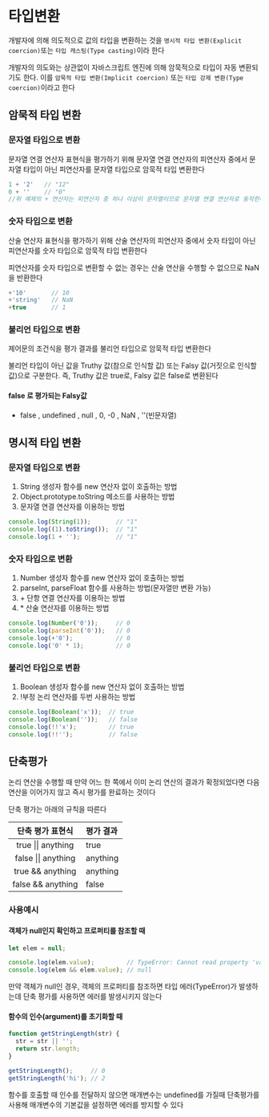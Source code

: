 # 타입변환
개발자에 의해 의도적으로 값의 타입을 변환하는 것을 `명시적 타입 변환(Explicit coercion)`또는 `타입 캐스팅(Type casting)`이라 한다

개발자의 의도와는 상관없이 자바스크립트 엔진에 의해 암묵적으로 타입이 자동 변환되기도 한다. 이를 `암묵적 타입 변환(Implicit coercion)` 또는 `타입 강제 변환(Type coercion)`이라고 한다

## 암묵적 타입 변환

### 문자열 타입으로 변환
문자열 연결 연산자 표현식을 평가하기 위해 문자열 연결 연산자의 피연산자 중에서 문자열 타입이 아닌 피연산자를 문자열 타입으로 암묵적 타입 변환한다
```js
1 + '2'   // "12"
0 + ''    // "0"
//위 예제의 + 연산자는 피연산자 중 하나 이상이 문자열이므로 문자열 연결 연산자로 동작한다
```

### 숫자 타입으로 변환
산술 연산자 표현식을 평가하기 위해 산술 연산자의 피연산자 중에서 숫자 타입이 아닌 피연산자를 숫자 타입으로 암묵적 타입 변환한다

피연산자를 숫자 타입으로 변환할 수 없는 경우는 산술 연산을 수행할 수 없으므로 NaN을 반환한다
```js
+'10'       // 10
+'string'   // NaN
+true       // 1
```

### 불리언 타입으로 변환
 제어문의 조건식을 평가 결과를 불리언 타입으로 암묵적 타입 변환한다
 
 
불리언 타입이 아닌 값을 Truthy 값(참으로 인식할 값) 또는 Falsy 값(거짓으로 인식할 값)으로 구분한다. 즉, Truthy 값은 true로, Falsy 값은 false로 변환된다

#### false 로 평가되는 Falsy값
- false , undefined , null , 0, -0 , NaN , ''(빈문자열)

## 명시적 타입 변환

### 문자열 타입으로 변환
1. String 생성자 함수를 new 연산자 없이 호출하는 방법
2. Object.prototype.toString 메소드를 사용하는 방법
3. 문자열 연결 연산자를 이용하는 방법
```js
console.log(String(1));       // "1"
console.log((1).toString());  // "1"
console.log(1 + '');          // "1"
```

### 숫자 타입으로 변환
1. Number 생성자 함수를 new 연산자 없이 호출하는 방법
2. parseInt, parseFloat 함수를 사용하는 방법(문자열만 변환 가능)
3. \+ 단항 연결 연산자를 이용하는 방법
4. \* 산술 연산자를 이용하는 방법
```js
console.log(Number('0'));     // 0
console.log(parseInt('0'));   // 0
console.log(+'0');            // 0
console.log('0' * 1);         // 0
```
### 불리언 타입으로 변환
1. Boolean 생성자 합수를 new 연산자 없이 호출하는 방법
2. !부정 논리 연산자를 두번 사용하는 방법
```js
console.log(Boolean('x'));  // true
console.log(Boolean(''));   // false
console.log(!!'x');         // true
console.log(!!'');          // false
```

## 단축평가
논리 연산을 수행할 때 만약 어느 한 쪽에서 이미 논리 연산의 결과가 확정되었다면 다음 연산을 이어가지 않고 즉시 평가를 완료하는 것이다

단축 평가는 아래의 규칙을 따른다
<table>
  <thead>
    <tr>
      <th style="text-align: center">단축 평가 표현식</th>
      <th style="text-align: left">평가 결과</th>
    </tr>
  </thead>
  <tbody>
    <tr>
      <td style="text-align: center">true  || anything</td>
      <td style="text-align: left">true</td>
    </tr>
    <tr>
      <td style="text-align: center">false || anything</td>
      <td style="text-align: left">anything</td>
    </tr>
    <tr>
      <td style="text-align: center">true  &amp;&amp; anything</td>
      <td style="text-align: left">anything</td>
    </tr>
    <tr>
      <td style="text-align: center">false &amp;&amp; anything</td>
      <td style="text-align: left">false</td>
    </tr>
  </tbody>
</table>

### 사용예시

#### 객체가 null인지 확인하고 프로퍼티를 참조할 때
```js
let elem = null;

console.log(elem.value);         // TypeError: Cannot read property 'value' of null
console.log(elem && elem.value); // null
```
만약 객체가 null인 경우, 객체의 프로퍼티를 참조하면 타입 에러(TypeError)가 발생하는데 단축 평가를 사용하면 에러를 발생시키지 않는다

#### 함수의 인수(argument)를 초기화할 때
```js
function getStringLength(str) {
  str = str || '';
  return str.length;
}

getStringLength();     // 0
getStringLength('hi'); // 2
```
함수를 호출할 때 인수를 전달하지 않으면 매개변수는 undefined를 가질때 단축평가를 사용해 매개변수의 기본값을 설정하면 에러를 방지할 수 있다


